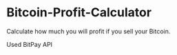 # Bitcoin-Profit-Calculator

Calculate how much you will profit if you sell your Bitcoin. 

Used BitPay API
